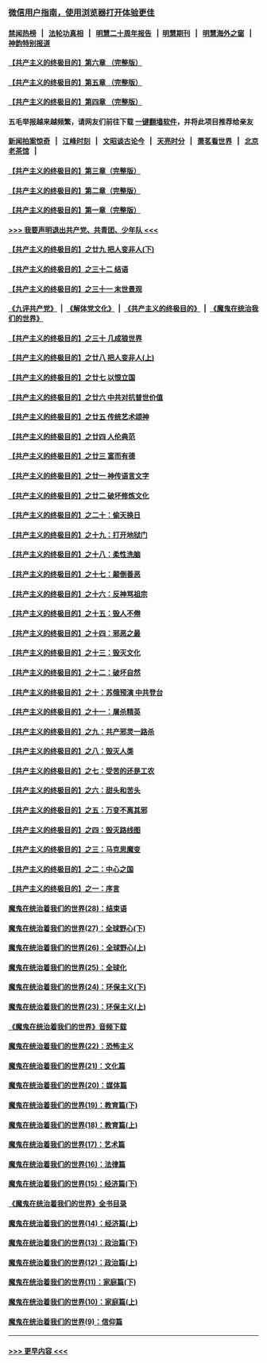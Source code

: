 ### [微信用户指南，使用浏览器打开体验更佳](https://github.com/gfw-breaker/banned-news1/blob/master/indexes/wechat-guide.md?t=0)
#### [禁闻热榜](热点新闻.md?t=0)  &nbsp;&nbsp;|&nbsp;&nbsp; [法轮功真相](https://github.com/gfw-breaker/truth/blob/master/README.md?t=0) &nbsp;&nbsp;|&nbsp;&nbsp; [明慧二十周年报告](https://github.com/gfw-breaker/mh-reports/blob/master/README.md?t=0) &nbsp;&nbsp;|&nbsp;&nbsp;[明慧期刊](https://github.com/gfw-breaker/mh-qikan) &nbsp;&nbsp;|&nbsp;&nbsp; [明慧海外之窗](https://github.com/gfw-breaker/mh-news/blob/master/README.md?t=0) &nbsp;&nbsp;|&nbsp;&nbsp; [神韵特别报道](https://github.com/gfw-breaker/mh-news/blob/master/shenyun.md?t=0)
#### [【共产主义的终极目的】第六章 （完整版）](../pages/nsc422/n11428913.md?t=02111344) 
#### [【共产主义的终极目的】第五章 （完整版）](../pages/nsc422/n11428912.md?t=02111344) 
#### [【共产主义的终极目的】第四章 （完整版）](../pages/nsc422/n11428907.md?t=02111344) 
#### 五毛举报越来越频繁，请网友们前往下载 [一键翻墙软件](https://github.com/gfw-breaker/ssr-accounts)，并将此项目推荐给亲友
#### [新闻拍案惊奇](https://github.com/gfw-breaker/banned-news1/blob/master/pages/link4.md) &nbsp;&nbsp;|&nbsp;&nbsp; [江峰时刻](https://github.com/gfw-breaker/banned-news1/blob/master/pages/link4.md) &nbsp;&nbsp;|&nbsp;&nbsp; [文昭谈古论今](https://github.com/gfw-breaker/banned-news1/blob/master/pages/link4.md) &nbsp;&nbsp;|&nbsp;&nbsp; [天亮时分](https://github.com/gfw-breaker/banned-news1/blob/master/pages/link4.md) &nbsp;&nbsp;|&nbsp;&nbsp; [萧茗看世界](https://github.com/gfw-breaker/banned-news1/blob/master/pages/link4.md) &nbsp;&nbsp;|&nbsp;&nbsp; [北京老茶馆](https://github.com/gfw-breaker/banned-news1/blob/master/pages/link4.md) &nbsp;&nbsp;|&nbsp;&nbsp; 
#### [【共产主义的终极目的】第三章（完整版）](../pages/nsc422/n11428848.md?t=02111344) 
#### [【共产主义的终极目的】第二章（完整版）](../pages/nsc422/n11428831.md?t=02111344) 
#### [【共产主义的终极目的】第一章（完整版）](../pages/nsc422/n11417651.md?t=02111344) 
#### [>>> 我要声明退出共产党、共青团、少年队 <<<](https://github.com/begood0513/goodnews/blob/master/quit/letter.md) 
#### [【共产主义的终极目的】之廿九 把人变非人(下)](../pages/nsc422/n11344140.md?t=02111344) 
#### [【共产主义的终极目的】之三十二 结语](../pages/nsc422/n11360535.md?t=02111344) 
#### [【共产主义的终极目的】之三十一 末世景观](../pages/nsc422/n11351129.md?t=02111344) 
#### [《九评共产党》](https://github.com/begood0513/9ping.md/blob/master/README.md) &nbsp;|&nbsp; [《解体党文化》](../../../../jtdwh.md/blob/master/README.md)  &nbsp;|&nbsp; [《共产主义的终极目的》](../../../../gczydzjmd.md/blob/master/README.md) &nbsp;|&nbsp; [《魔鬼在统治我们的世界》](../../../../mgztzwmdsj.md/blob/master/README.md) 
#### [【共产主义的终极目的】之三十 几成狼世界](../pages/nsc422/n11348280.md?t=02111344) 
#### [【共产主义的终极目的】之廿八 把人变非人(上)](../pages/nsc422/n11340492.md?t=02111344) 
#### [【共产主义的终极目的】之廿七 以恨立国](../pages/nsc422/n11336944.md?t=02111344) 
#### [【共产主义的终极目的】之廿六 中共对抗普世价值](../pages/nsc422/n11324785.md?t=02111344) 
#### [【共产主义的终极目的】之廿五 传统艺术颂神](../pages/nsc422/n11296396.md?t=02111344) 
#### [【共产主义的终极目的】之廿四 人伦典范](../pages/nsc422/n11296397.md?t=02111344) 
#### [【共产主义的终极目的】之廿三 富而有德](../pages/nsc422/n11283598.md?t=02111344) 
#### [【共产主义的终极目的】之廿一 神传语言文字](../pages/nsc422/n11263265.md?t=02111344) 
#### [【共产主义的终极目的】之廿二 破坏修炼文化](../pages/nsc422/n11245728.md?t=02111344) 
#### [【共产主义的终极目的】之二十：偷天换日](../pages/nsc422/n11238846.md?t=02111344) 
#### [【共产主义的终极目的】之十九：打开地狱门](../pages/nsc422/n11206376.md?t=02111344) 
#### [【共产主义的终极目的】之十八：柔性洗脑](../pages/nsc422/n11199994.md?t=02111344) 
#### [【共产主义的终极目的】之十七：颠倒善恶](../pages/nsc422/n11179782.md?t=02111344) 
#### [【共产主义的终极目的】之十六：反神骂祖宗](../pages/nsc422/n11166798.md?t=02111344) 
#### [【共产主义的终极目的】之十五：毁人不倦](../pages/nsc422/n11166792.md?t=02111344) 
#### [【共产主义的终极目的】之十四：邪恶之最](../pages/nsc422/n11150249.md?t=02111344) 
#### [【共产主义的终极目的】之十三：毁灭文化](../pages/nsc422/n11135227.md?t=02111344) 
#### [【共产主义的终极目的】之十二：破坏自然](../pages/nsc422/n11135214.md?t=02111344) 
#### [【共产主义的终极目的】之十：苏俄预演 中共登台](../pages/nsc422/n11118424.md?t=02111344) 
#### [【共产主义的终极目的】之十一：屠杀精英](../pages/nsc422/n11118442.md?t=02111344) 
#### [【共产主义的终极目的】之九：共产邪灵一路杀](../pages/nsc422/n11114139.md?t=02111344) 
#### [【共产主义的终极目的】之八：毁灭人类](../pages/nsc422/n11108503.md?t=02111344) 
#### [【共产主义的终极目的】之七：受苦的还是工农](../pages/nsc422/n11101809.md?t=02111344) 
#### [【共产主义的终极目的】之六：甜头和苦头](../pages/nsc422/n11096971.md?t=02111344) 
#### [【共产主义的终极目的】之五：万变不离其邪](../pages/nsc422/n11091285.md?t=02111344) 
#### [【共产主义的终极目的】之四：毁灭路线图](../pages/nsc422/n11086284.md?t=02111344) 
#### [【共产主义的终极目的】之三：马克思魔变](../pages/nsc422/n11061941.md?t=02111344) 
#### [【共产主义的终极目的】之二：中心之国](../pages/nsc422/n11047728.md?t=02111344) 
#### [【共产主义的终极目的】之一：序言](../pages/nsc422/n11086077.md?t=02111344) 
#### [魔鬼在统治着我们的世界(28)：结束语](../pages/nsc422/n10936246.md?t=02111344) 
#### [魔鬼在统治着我们的世界(27)：全球野心(下)](../pages/nsc422/n10928319.md?t=02111344) 
#### [魔鬼在统治着我们的世界(26)：全球野心(上)](../pages/nsc422/n10900318.md?t=02111344) 
#### [魔鬼在统治着我们的世界(25)：全球化](../pages/nsc422/n10788205.md?t=02111344) 
#### [魔鬼在统治着我们的世界(24)：环保主义(下)](../pages/nsc422/n10695307.md?t=02111344) 
#### [魔鬼在统治着我们的世界(23)：环保主义(上)](../pages/nsc422/n10688613.md?t=02111344) 
#### [《魔鬼在统治着我们的世界》音频下载](../pages/nsc422/n10635553.md?t=02111344) 
#### [魔鬼在统治着我们的世界(22)：恐怖主义](../pages/nsc422/n10614727.md?t=02111344) 
#### [魔鬼在统治着我们的世界(21)：文化篇](../pages/nsc422/n10597706.md?t=02111344) 
#### [魔鬼在统治着我们的世界(20)：媒体篇](../pages/nsc422/n10586579.md?t=02111344) 
#### [魔鬼在统治着我们的世界(19)：教育篇(下)](../pages/nsc422/n10564808.md?t=02111344) 
#### [魔鬼在统治着我们的世界(18)：教育篇(上)](../pages/nsc422/n10526970.md?t=02111344) 
#### [魔鬼在统治着我们的世界(17)：艺术篇](../pages/nsc422/n10499093.md?t=02111344) 
#### [魔鬼在统治着我们的世界(16)：法律篇](../pages/nsc422/n10485969.md?t=02111344) 
#### [魔鬼在统治着我们的世界(15)：经济篇(下)](../pages/nsc422/n10469975.md?t=02111344) 
#### [《魔鬼在统治着我们的世界》全书目录](../pages/nsc422/n10464261.md?t=02111344) 
#### [魔鬼在统治着我们的世界(14)：经济篇(上)](../pages/nsc422/n10457370.md?t=02111344) 
#### [魔鬼在统治着我们的世界(13)：政治篇(下)](../pages/nsc422/n10448270.md?t=02111344) 
#### [魔鬼在统治着我们的世界(12)：政治篇(上)](../pages/nsc422/n10444576.md?t=02111344) 
#### [魔鬼在统治着我们的世界(11)：家庭篇(下)](../pages/nsc422/n10440961.md?t=02111344) 
#### [魔鬼在统治着我们的世界(10)：家庭篇(上)](../pages/nsc422/n10435448.md?t=02111344) 
#### [魔鬼在统治着我们的世界(9)：信仰篇](../pages/nsc422/n10432159.md?t=02111344) 

----
#### [ >>> 更早内容 <<< ](../indexes/nsc422-earlier.md)
